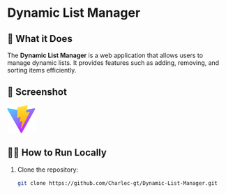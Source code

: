 # Dynamic List Manager

## 🚀 What it Does
The **Dynamic List Manager** is a web application that allows users to manage dynamic lists. It provides features such as adding, removing, and sorting items efficiently.

## 📸 Screenshot
![App Screenshot](./public/vite.svg)  

## 🏃‍♂️ How to Run Locally
1. Clone the repository:
   ```bash
   git clone https://github.com/Charlec-gt/Dynamic-List-Manager.git
